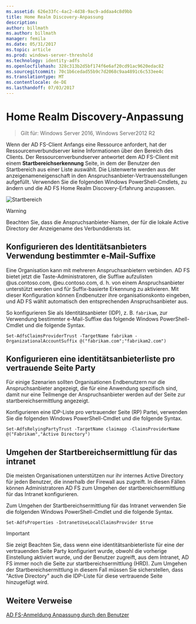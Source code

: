 ```yaml
---
ms.assetid: 626e33fc-4ac2-4d38-9ac9-addaa4c8d9bb
title: Home Realm Discovery-Anpassung
description: 
author: billmath
ms.author: billmath
manager: femila
ms.date: 05/31/2017
ms.topic: article
ms.prod: windows-server-threshold
ms.technology: identity-adfs
ms.openlocfilehash: 328c313b2d5bf174f6e6af20cd91ac9620edac82
ms.sourcegitcommit: 70c1b6cedad55b9c7d2068c9aa4891c6c533ee4c
ms.translationtype: MT
ms.contentlocale: de-DE
ms.lasthandoff: 07/03/2017
---
```

# <a name="home-realm-discovery-customization"></a>Home Realm Discovery-Anpassung

>Gilt für: Windows Server 2016, Windows Server2012 R2

Wenn der AD FS-Client Anfangs eine Ressource anfordert, hat der Ressourcenverbundserver keine Informationen über den Bereich des Clients. Der Ressourcenverbundserver antwortet dem AD FS-Client mit einem **Startbereichserkennung** Seite, in dem der Benutzer den Startbereich aus einer Liste auswählt. Die Listenwerte werden aus der anzeigenameneigenschaft in den Anspruchsanbieter-Vertrauensstellungen aufgefüllt. Verwenden Sie die folgenden Windows PowerShell-Cmdlets, zu ändern und die AD FS Home Realm Discovery-Erfahrung anzupassen.  
  
![Startbereich](media/AD-FS-user-sign-in-customization/ADFS_Blue_Custom4.png)  
  
> [!WARNING]  
> Beachten Sie, dass die Anspruchsanbieter-Namen, der für die lokale Active Directory der Anzeigename des Verbunddiensts ist.  
  
## <a name="configure-identity-provider-to-use-certain-email-suffixes"></a>Konfigurieren des Identitätsanbieters Verwendung bestimmter e-Mail-Suffixe  
Eine Organisation kann mit mehreren Anspruchsanbietern verbinden. AD FS bietet jetzt die Taste-Administratoren, die Suffixe aufzulisten @us.contoso.com, @eu.contoso.com, d. h. von einem Anspruchsanbieter unterstützt werden und für Suffix\-basierte Erkennung zu aktivieren. Mit dieser Konfiguration können Endbenutzer ihre organisationskonto eingeben, und AD FS wählt automatisch den entsprechenden Anspruchsanbieter aus.  
  
So konfigurieren Sie als Identitätsanbieter \(IDP\), z. B. `fabrikam`, zur Verwendung bestimmter e-Mail-Suffixe das folgende Windows PowerShell-Cmdlet und die folgende Syntax.  
  

`Set-AdfsClaimsProviderTrust -TargetName fabrikam -OrganizationalAccountSuffix @("fabrikam.com";"fabrikam2.com") ` 
 
  
## <a name="configure-an-identity-provider-list-per-relying-party"></a>Konfigurieren eine identitätsanbieterliste pro vertrauende Seite Party  
Für einige Szenarien sollten Organisationen Endbenutzern nur die Anspruchsanbieter angezeigt, die für eine Anwendung spezifisch sind, damit nur eine Teilmenge der Anspruchsanbieter werden auf der Seite zur startbereichsermittlung angezeigt.  
  
Konfigurieren eine IDP-Liste pro vertrauender Seite \(RP\) Partei, verwenden Sie die folgenden Windows PowerShell-Cmdlet und die folgende Syntax.  
  
 
`Set-AdfsRelyingPartyTrust -TargetName claimapp -ClaimsProviderName @("Fabrikam","Active Directory") ` 

  
## <a name="bypass-home-realm-discovery-for-the-intranet"></a>Umgehen der Startbereichsermittlung für das intranet  
Die meisten Organisationen unterstützen nur ihr internes Active Directory für jeden Benutzer, die innerhalb der Firewall aus zugreift. In diesen Fällen können Administratoren AD FS zum Umgehen der startbereichsermittlung für das Intranet konfigurieren.  
  
Zum Umgehen der Startbereichsermittlung für das Intranet verwenden Sie die folgenden Windows PowerShell-Cmdlet und die folgende Syntax.  
  

`Set-AdfsProperties -IntranetUseLocalClaimsProvider $true ` 
 
  
> [!IMPORTANT]  
> Sie zeigt Beachten Sie, dass wenn eine identitätsanbieterliste für eine der vertrauenden Seite Party konfiguriert wurde, obwohl die vorherige Einstellung aktiviert wurde, und der Benutzer zugreift, aus dem Intranet, AD FS immer noch die Seite zur startbereichsermittlung \(HRD\). Zum Umgehen der Startbereichsermittlung in diesem Fall müssen Sie sicherstellen, dass "Active Directory" auch die IDP-Liste für diese vertrauende Seite hinzugefügt wird.  

## <a name="additional-references"></a>Weitere Verweise 
[AD FS-Anmeldung Anpassung durch den Benutzer](AD-FS-user-sign-in-customization.md)  
